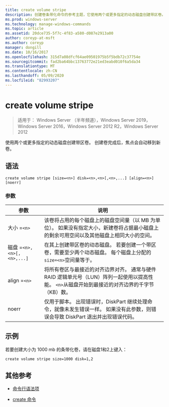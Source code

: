 ```yaml
---
title: create volume stripe
description: 创建卷条带化命令的参考主题，它使用两个或更多指定的动态磁盘创建带区卷。
ms.prod: windows-server
ms.technology: manage-windows-commands
ms.topic: article
ms.assetid: 20dce735-5f7c-4f83-a580-d087e2913a00
author: coreyp-at-msft
ms.author: coreyp
manager: dongill
ms.date: 10/16/2017
ms.openlocfilehash: 315d7a08dfcf64ae09501975b5f5bdb72c37754e
ms.sourcegitcommit: fad2ba64bbc13763772e21ed3eabd010f6a5da34
ms.translationtype: MT
ms.contentlocale: zh-CN
ms.lasthandoff: 05/09/2020
ms.locfileid: "82993207"
---
```

# <a name="create-volume-stripe"></a>create volume stripe

> 适用于： Windows Server （半年频道），Windows Server 2019，Windows Server 2016，Windows Server 2012 R2，Windows Server 2012

使用两个或更多指定的动态磁盘创建带区卷。 创建卷完成后，焦点会自动移到新卷。

## <a name="syntax"></a>语法

```
create volume stripe [size=<n>] disk=<n>,<n>[,<n>,...] [align=<n>] [noerr]
```

### <a name="parameters"></a>参数

| 参数 | 说明 |
| --------- |  -----------|
| 大小 =`<n>` | 该卷将占用的每个磁盘上的磁盘空间量（以 MB 为单位）。 如果没有指定大小，新建卷将占据最小磁盘上的剩余可用空间以及其他磁盘上相同大小的空间。 |
| 磁盘 =`<n>,<n>[,<n>,...]` | 在其上创建带区卷的动态磁盘。 若要创建一个带区卷，需要至少两个动态磁盘。 每个磁盘上分配的`size=<n>`空间量等于。 |
| align =`<n>` | 将所有卷区与最接近的对齐边界对齐。 通常与硬件 RAID 逻辑单元号（LUN）阵列一起使用以提高性能。 `<n>`从磁盘开始到最接近的对齐边界的千字节（KB）数。 |
| noerr | 仅用于脚本。 出现错误时，DiskPart 继续处理命令，就像未发生错误一样。 如果没有此参数，则错误会导致 DiskPart 退出并出现错误代码。 |

## <a name="examples"></a>示例

若要创建大小为 1000 mb 的条带化卷，请在磁盘1和2上键入：

```
create volume stripe size=1000 disk=1,2
```

## <a name="additional-references"></a>其他参考

- [命令行语法项](command-line-syntax-key.md)

- [create 命令](create.md)
